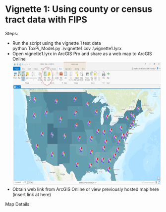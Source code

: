 # Vignette 1: Using county or census tract data with FIPS

Steps:
* Run the script using the vignette 1 test data  
    python ToxPi_Model.py .\vignette1.csv .\vignette1.lyrx  
* Open vignette1.lyrx in ArcGIS Pro and share as a web map to ArcGIS Online
<img src="https://github.com/Jonathon-Fleming/ToxPi-GIS/blob/main/Sharing.PNG" data-canonical-  
src="https://github.com/Jonathon-Fleming/ToxPi-GIS/blob/main/Sharing.PNG" width = 700 height = 400 />
* Obtain web link from ArcGIS Online or view previously hosted map here (insert link at here)  

Map Details:
